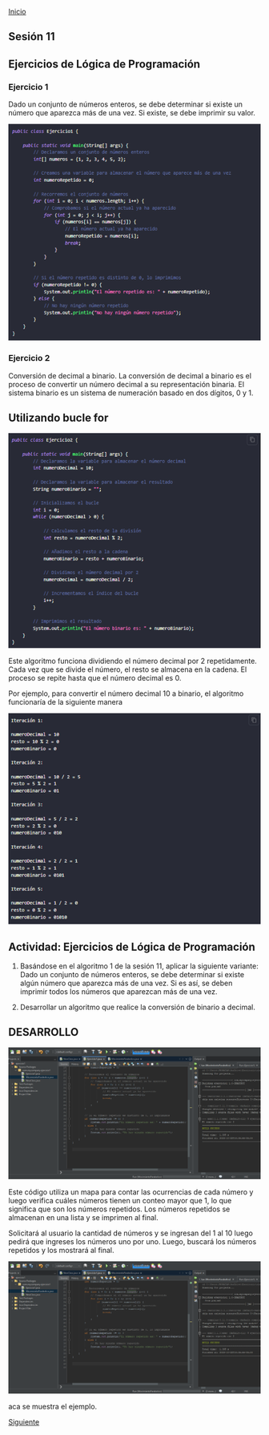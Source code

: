 <!-- No borrar o modificar -->
[Inicio](./index.md)

## Sesión 11 

## Ejercicios de Lógica de Programación

### Ejercicio 1

Dado un conjunto de números enteros, se debe determinar si existe un número que aparezca más de una vez. Si existe, se debe imprimir su valor.

![Alt text](image-10.png)

### Ejercicio 2

Conversión de decimal a binario. La conversión de decimal a binario es el proceso de convertir un número decimal a su representación binaria. El sistema binario es un sistema de numeración basado en dos dígitos, 0 y 1.

## Utilizando bucle for

![Alt text](image-11.png)

Este algoritmo funciona dividiendo el número decimal por 2 repetidamente. Cada vez que se divide el número, el resto se almacena en la cadena. El proceso se repite hasta que el número decimal es 0.

Por ejemplo, para convertir el número decimal 10 a binario, el algoritmo funcionaría de la siguiente manera

![Alt text](image-12.png)

## Actividad: Ejercicios de Lógica de Programación

1. Basándose en el algoritmo 1 de la sesión 11, aplicar la siguiente variante: Dado un conjunto de números enteros, se debe determinar si existe algún número que aparezca más de una vez. Si es así, se deben imprimir todos los números que aparezcan más de una vez.

2. Desarrollar un algoritmo que realice la conversión de binario a decimal.


## DESARROLLO

![Alt text](image-18.png)

Este código utiliza un mapa para contar las ocurrencias de cada número y luego verifica cuáles números tienen un conteo mayor que 1, lo que significa que son los números repetidos. Los números repetidos se almacenan en una lista y se imprimen al final.



Solicitará al usuario la cantidad de números y se ingresan del 1 al 10 luego pedirá que ingreses los números uno por uno. Luego, buscará los números repetidos y los mostrará al final.

![Alt text](image-19.png)

aca se muestra el ejemplo.

[Siguiente](./sesion12.md)

